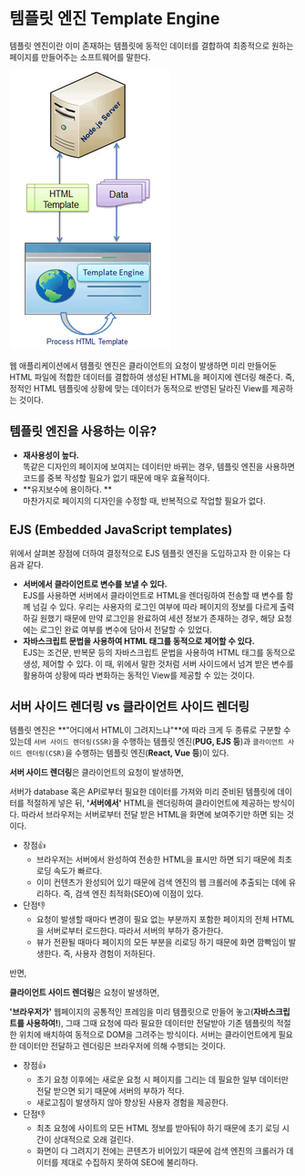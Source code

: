 # 템플릿 엔진 Template Engine

템플릿 엔진이란 이미 존재하는 템플릿에 동적인 데이터를 결합하여 최종적으로 원하는 페이지를 만들어주는 소프트웨어를 말한다.

![사진1](../../../src/images/template-engine.PNG)

웹 애플리케이션에서 템플릿 엔진은 클라이언트의 요청이 발생하면 미리 만들어둔 HTML 파일에 적합한 데이터를 결합하여 생성된 HTML을 페이지에 렌더링 해준다. 즉, 정적인 HTML 템플릿에 상황에 맞는 데이터가 동적으로 반영된 달라진 View를 제공하는 것이다.



## 템플릿 엔진을 사용하는 이유?

+ **재사용성이 높다.**  
  똑같은 디자인의 페이지에 보여지는 데이터만 바뀌는 경우, 템플릿 엔진을 사용하면 코드를 중복 작성할 필요가 없기 때문에 매우 효율적이다.
+ **유지보수에 용이하다. **  
  마찬가지로 페이지의 디자인을 수정할 때, 반복적으로 작업할 필요가 없다. 



## EJS (Embedded JavaScript templates)

위에서 살펴본 장점에 더하여 결정적으로 EJS 템플릿 엔진을 도입하고자 한 이유는 다음과 같다.

+ **서버에서 클라이언트로 변수를 보낼 수 있다.**  
  EJS를 사용하면 서버에서 클라이언트로 HTML을 렌더링하여 전송할 때 변수를 함께 넘길 수 있다. 우리는 사용자의 로그인 여부에 따라 페이지의 정보를 다르게 출력하길 원했기 때문에 만약 로그인을 완료하여 세션 정보가 존재하는 경우, 해당 요청에는 로그인 완료 여부를 변수에 담아서 전달할 수 있었다.
+ **자바스크립트 문법을 사용하여 HTML 태그를 동적으로 제어할 수 있다.**  
  EJS는 조건문, 반복문 등의 자바스크립트 문법을 사용하여 HTML 태그를 동적으로 생성, 제어할 수 있다. 이 때, 위에서 말한 것처럼 서버 사이드에서 넘겨 받은 변수를 활용하여 상황에 따라 변화하는 동적인 View를 제공할 수 있는 것이다. 

  

## 서버 사이드 렌더링 vs 클라이언트 사이드 렌더링

템플릿 엔진은 **"어디에서 HTML이 그려지느냐"**에 따라 크게 두 종류로 구분할 수 있는데 ```서버 사이드 렌더링(SSR)```을 수행하는 템플릿 엔진(**PUG, EJS 등**)과 ```클라이언트 사이드 렌더링(CSR)```을 수행하는 템플릿 엔진(**React, Vue 등**)이 있다. 

  

**서버 사이드 렌더링**은 클라이언트의 요청이 발생하면, 

서버가 database 혹은 API로부터 필요한 데이터를 가져와 미리 준비된 템플릿에 데이터를 적절하게 넣은 뒤, **'서버에서'** HTML을 렌더링하여 클라이언트에 제공하는 방식이다. 따라서 브라우저는 서버로부터 전달 받은 HTML을 화면에 보여주기만 하면 되는 것이다.

+ 장점👍
  + 브라우저는 서버에서 완성하여 전송한 HTML을 표시만 하면 되기 때문에 최초 로딩 속도가 빠르다.
  + 이미 컨텐츠가 완성되어 있기 때문에 검색 엔진의 웹 크롤러에 추출되는 데에 유리하다. 즉, 검색 엔진 최적화(SEO)에 이점이 있다.
+ 단점👎
  + 요청이 발생할 때마다 변경이 필요 없는 부분까지 포함한 페이지의 전체 HTML을 서버로부터 로드한다. 따라서 서버의 부하가 증가한다.
  + 뷰가 전환될 때마다 페이지의 모든 부분을 리로딩 하기 때문에 화면 깜빡임이 발생한다. 즉, 사용자 경험이 저하된다.

  

반면,

**클라이언트 사이드 렌더링**은 요청이 발생하면,

**'브라우저가'** 웹페이지의 공통적인 프레임을 미리 템플릿으로 만들어 놓고(**자바스크립트를 사용하여!**), 그때 그때 요청에 따라 필요한 데이터만 전달받아 기존 템플릿의 적절한 위치에 배치하여 동적으로 DOM을 그려주는 방식이다. 서버는 클라이언트에게 필요한 데이터만 전달하고 렌더링은 브라우저에 의해 수행되는 것이다.

+ 장점👍
  + 초기 요청 이후에는 새로운 요청 시 페이지를 그리는 데 필요한 일부 데이터만 전달 받으면 되기 때문에 서버의 부하가 적다.
  + 새로고침이 발생하지 않아 향상된 사용자 경험을 제공한다.
+ 단점👎
  + 최초 요청에 사이트의 모든 HTML 정보를 받아둬야 하기 때문에 초기 로딩 시간이 상대적으로 오래 걸린다.
  + 화면이 다 그려지기 전에는 콘텐츠가 비어있기 때문에 검색 엔진의 크롤러가 데이터를 제대로 수집하지 못하여 SEO에 불리하다. 

